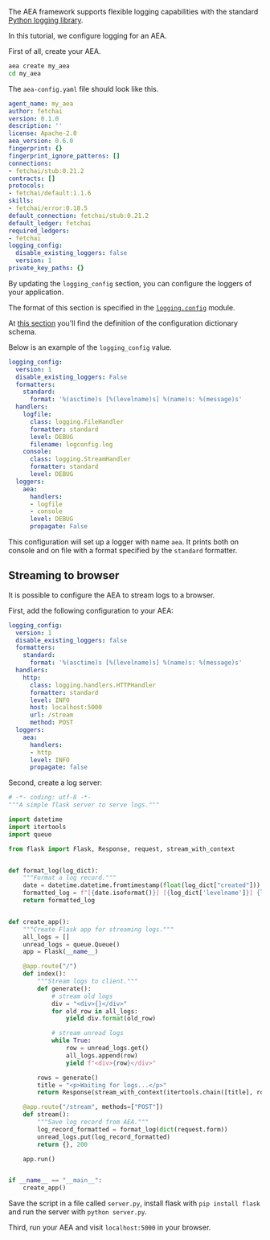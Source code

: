 The AEA framework supports flexible logging capabilities with the standard <a href="https://docs.python.org/3/library/logging.html" target="_blank">Python logging library</a>.

In this tutorial, we configure logging for an AEA.

First of all, create your AEA.


``` bash
aea create my_aea
cd my_aea
```

The `aea-config.yaml` file should look like this.

``` yaml
agent_name: my_aea
author: fetchai
version: 0.1.0
description: ''
license: Apache-2.0
aea_version: 0.6.0
fingerprint: {}
fingerprint_ignore_patterns: []
connections:
- fetchai/stub:0.21.2
contracts: []
protocols:
- fetchai/default:1.1.6
skills:
- fetchai/error:0.18.5
default_connection: fetchai/stub:0.21.2
default_ledger: fetchai
required_ledgers:
- fetchai
logging_config:
  disable_existing_loggers: false
  version: 1
private_key_paths: {}
```

By updating the `logging_config` section, you can configure the loggers of your application.

The format of this section is specified in the <a href="https://docs.python.org/3/library/logging.config.html" target="_blank">`logging.config`</a> module.

At <a href="https://docs.python.org/3/library/logging.config.html#configuration-dictionary-schema" target="_blank">this section</a>
you'll find the definition of the configuration dictionary schema.

Below is an example of the `logging_config` value.

``` yaml
logging_config:
  version: 1
  disable_existing_loggers: False
  formatters:
    standard:
      format: '%(asctime)s [%(levelname)s] %(name)s: %(message)s'
  handlers:
    logfile:
      class: logging.FileHandler
      formatter: standard
      level: DEBUG
      filename: logconfig.log
    console:
      class: logging.StreamHandler
      formatter: standard
      level: DEBUG
  loggers:
    aea:
      handlers:
      - logfile
      - console
      level: DEBUG
      propagate: False
```

This configuration will set up a logger with name `aea`. It prints both on console and on file with a format specified by the `standard` formatter.


## Streaming to browser

It is possible to configure the AEA to stream logs to a browser.

First, add the following configuration to your AEA:

``` yaml
logging_config:
  version: 1
  disable_existing_loggers: false
  formatters:
    standard:
      format: '%(asctime)s [%(levelname)s] %(name)s: %(message)s'
  handlers:
    http:
      class: logging.handlers.HTTPHandler
      formatter: standard
      level: INFO
      host: localhost:5000
      url: /stream
      method: POST
  loggers:
    aea:
      handlers:
      - http
      level: INFO
      propagate: false
```

Second, create a log server:

``` python
# -*- coding: utf-8 -*-
"""A simple flask server to serve logs."""

import datetime
import itertools
import queue

from flask import Flask, Response, request, stream_with_context


def format_log(log_dict):
    """Format a log record."""
    date = datetime.datetime.fromtimestamp(float(log_dict["created"]))
    formatted_log = f"[{date.isoformat()}] [{log_dict['levelname']}] {log_dict['name']}: {log_dict['msg']}"
    return formatted_log


def create_app():
    """Create Flask app for streaming logs."""
    all_logs = []
    unread_logs = queue.Queue()
    app = Flask(__name__)

    @app.route("/")
    def index():
        """Stream logs to client."""
        def generate():
            # stream old logs
            div = "<div>{}</div>"
            for old_row in all_logs:
                yield div.format(old_row)

            # stream unread logs
            while True:
                row = unread_logs.get()
                all_logs.append(row)
                yield f"<div>{row}</div>"

        rows = generate()
        title = "<p>Waiting for logs...</p>"
        return Response(stream_with_context(itertools.chain([title], rows)))

    @app.route("/stream", methods=["POST"])
    def stream():
        """Save log record from AEA."""
        log_record_formatted = format_log(dict(request.form))
        unread_logs.put(log_record_formatted)
        return {}, 200

    app.run()


if __name__ == "__main__":
    create_app()
```

Save the script in a file called `server.py`, install flask with `pip install flask` and run the server with `python server.py`.

Third, run your AEA and visit `localhost:5000` in your browser.
